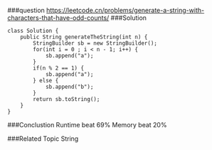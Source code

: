 ###question
https://leetcode.cn/problems/generate-a-string-with-characters-that-have-odd-counts/
###Solution
```
class Solution {
    public String generateTheString(int n) {
        StringBuilder sb = new StringBuilder();
        for(int i = 0 ; i < n - 1; i++) {
            sb.append("a");
        }
        if(n % 2 == 1) {
            sb.append("a");
        } else {
            sb.append("b");
        }
        return sb.toString();
    }
}
```

###Conclustion
Runtime beat 69%
Memory beat 20%

###Related Topic
String